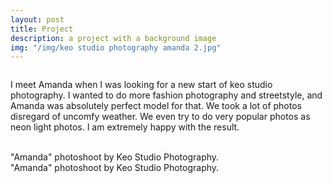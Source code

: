 ```yaml
---
layout: post
title: Project
description: a project with a background image
img: "/img/keo studio photography amanda 2.jpg"
---
```


<div class="img_row">
<img class="col three" src="{{ site.baseurl }}{{ page.img }}.jpg" alt="" title="example image"/>
</div>

I meet Amanda when I was looking for a new start of keo studio photography.
I wanted to do more fashion photography and streetstyle, and Amanda was absolutely perfect model for that.
We took a lot of photos disregard of uncomfy weather. We even try to do very popular photos as neon light photos.
I am extremely happy with the result.

<div class="img_row">

<img class="col one" src="{{ site.baseurl }}/img/keo studio photography amanda 1.jpg" alt="" title="example image"/>
<img class="col one" src="{{ site.baseurl }}/img/keo studio photography amanda 2.jpg" alt="" title="example image"/>
<img class="col one" src="{{ site.baseurl }}/img/keo studio photography amanda 3.jpg" alt="" title="example image"/>
</div>
<div class="col three caption">
"Amanda" photoshoot by Keo Studio Photography.
</div>
<div class="col three caption">
"Amanda" photoshoot by Keo Studio Photography.
</div>